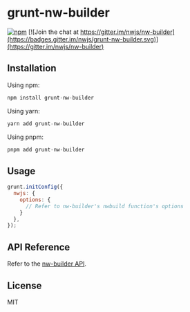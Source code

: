# grunt-nw-builder

[![npm](https://img.shields.io/npm/v/grunt-nw-builder.svg?style=flat)](https://www.npmjs.com/package/nw-builder)
[![Join the chat at https://gitter.im/nwjs/nw-builder](https://badges.gitter.im/nwjs/grunt-nw-builder.svg)](https://gitter.im/nwjs/nw-builder)

## Installation

Using npm:

```javascript
npm install grunt-nw-builder
```

Using yarn:

```javascript
yarn add grunt-nw-builder
```

Using pnpm:

```javascript
pnpm add grunt-nw-builder
```

## Usage

```javascript
grunt.initConfig({
  nwjs: {
    options: {
      // Refer to nw-builder's nwbuild function's options
    }
  },
});
```

## API Reference

Refer to the [nw-builder API](https://nwutils.io/nw-builder/).

## License

MIT
